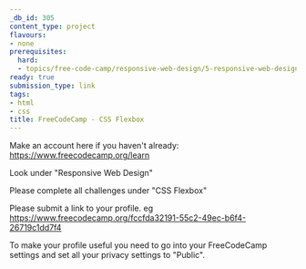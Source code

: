 ```yaml
---
_db_id: 305
content_type: project
flavours:
- none
prerequisites:
  hard:
  - topics/free-code-camp/responsive-web-design/5-responsive-web-design-principles
ready: true
submission_type: link
tags:
- html
- css
title: FreeCodeCamp - CSS Flexbox
---
```


Make an account here if you haven't already: https://www.freecodecamp.org/learn

Look under "Responsive Web Design"

Please complete all challenges under "CSS Flexbox"

Please submit a link to your profile. eg https://www.freecodecamp.org/fccfda32191-55c2-49ec-b6f4-26719c1dd7f4

To make your profile useful you need to go into your FreeCodeCamp settings and set all your privacy settings to "Public".
